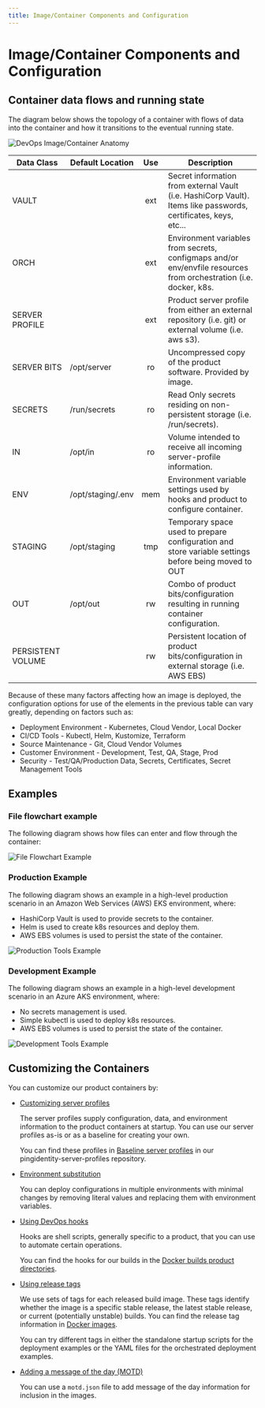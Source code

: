 ```yaml
---
title: Image/Container Components and Configuration
---
```

# Image/Container Components and Configuration

## Container data flows and running state

The diagram below shows the topology of a container with flows of data into the container and how it transitions to the eventual running state.

![DevOps Image/Container Anatomy](../images/container-anatomy-1.svg)

| Data Class        | Default Location  | Use | Description                                                                                                       |
| ----------------- | ----------------- | :-: | ----------------------------------------------------------------------------------------------------------------- |
| VAULT             |                   | ext | Secret information from external Vault (i.e. HashiCorp Vault).  Items like passwords, certificates, keys, etc...  |
| ORCH              |                   | ext | Environment variables from secrets, configmaps and/or env/envfile resources from orchestration (i.e. docker, k8s. |
| SERVER PROFILE    |                   | ext | Product server profile from either an external repository (i.e. git) or external volume (i.e. aws s3).            |
| SERVER BITS       | /opt/server       | ro  | Uncompressed copy of the product software.  Provided by image.                                                    |
| SECRETS           | /run/secrets      | ro  | Read Only secrets residing on non-persistent storage (i.e. /run/secrets).                                         |
| IN                | /opt/in           | ro  | Volume intended to receive all incoming server-profile information.                                               |
| ENV               | /opt/staging/.env | mem | Environment variable settings used by hooks and product to configure container.                                   |
| STAGING           | /opt/staging      | tmp | Temporary space used to prepare configuration and store variable settings before being moved to OUT               |
| OUT               | /opt/out          | rw  | Combo of product bits/configuration resulting in running container configuration.                                 |
| PERSISTENT VOLUME |                   | rw  | Persistent location of product bits/configuration in external storage (i.e. AWS EBS)                              |

Because of these many factors affecting how an image is deployed, the configuration options for use of the elements in the previous table can vary greatly, depending on factors such as:

* Deployment Environment - Kubernetes, Cloud Vendor, Local Docker
* CI/CD Tools - Kubectl, Helm, Kustomize, Terraform
* Source Maintenance - Git, Cloud Vendor Volumes
* Customer Environment - Development, Test, QA, Stage, Prod
* Security - Test/QA/Production Data, Secrets, Certificates, Secret Management Tools


## Examples
### File flowchart example

The following diagram shows how files can enter and flow through the container:

![File Flowchart Example](../images/container-anatomy-flow.svg)

### Production Example

The following diagram shows an example in a high-level production scenario in an Amazon Web Services (AWS) EKS environment, where:

* HashiCorp Vault is used to provide secrets to the container.
* Helm is used to create k8s resources and deploy them.
* AWS EBS volumes is used to persist the state of the container.

![Production Tools Example](../images/container-anatomy-1-prod.svg)

### Development Example

The following diagram shows an example in a high-level development scenario in an Azure AKS environment, where:

* No secrets management is used.
* Simple kubectl is used to deploy k8s resources.
* AWS EBS volumes is used to persist the state of the container.

![Development Tools Example](../images/container-anatomy-1-dev.svg)

## Customizing the Containers

You can customize our product containers by:

* [Customizing server profiles](../how-to/profiles.md)

    The server profiles supply configuration, data, and environment information to the product containers at startup. You can use our server profiles as-is or as a baseline for creating your own.

    You can find these profiles in [Baseline server profiles](https://github.com/pingidentity/pingidentity-server-profiles/tree/master/baseline) in our pingidentity-server-profiles repository.

* [Environment substitution](../how-to/profilesSubstitution.md)
  
    You can deploy configurations in multiple environments with minimal changes by removing literal values and replacing them with environment variables.

* [Using DevOps hooks](hooks.md)

    Hooks are shell scripts, generally specific to a product, that you can use to automate certain operations.

    You can find the hooks for our builds in the [Docker builds product directories](../docker-builds/README.md).

* [Using release tags](../docker-images/releaseTags.md)

    We use sets of tags for each released build image. These tags identify whether the image is a specific stable release, the latest stable release, or current (potentially unstable) builds. You can find the release tag information in [Docker images](../docker-images/releaseTags.md).

    You can try different tags in either the standalone startup scripts for the deployment examples or the YAML files for the orchestrated deployment examples.

* [Adding a message of the day (MOTD)](../how-to/addMOTD.md)

    You can use a `motd.json` file to add message of the day information for inclusion in the images.
